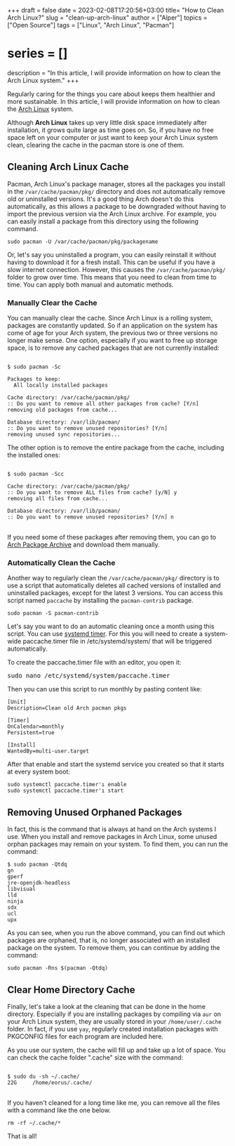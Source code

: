 +++
draft = false
date = 2023-02-08T17:20:56+03:00
title= "How to Clean Arch Linux?"
slug = "clean-up-arch-linux"
author = ["Alper"]
topics = ["Open Source"]
tags = ["Linux", "Arch Linux", "Pacman"]
# series = []
description = "In this article, I will provide information on how to clean the Arch Linux system."
+++

Regularly caring for the things you care about keeps them healthier and more sustainable. In this article, I will provide information on how to clean the [Arch Linux](https://archlinux.org) system.

Although **Arch Linux** takes up very little disk space immediately after installation, it grows quite large as time goes on. So, if you have no free space left on your computer or just want to keep your Arch Linux system clean, clearing the cache in the pacman store is one of them.

## Cleaning Arch Linux Cache

Pacman, Arch Linux's package manager, stores all the packages you install in the <code>/var/cache/pacman/pkg/</code> directory and does not automatically remove old or uninstalled versions. It's a good thing Arch doesn't do this automatically, as this allows a package to be downgraded without having to import the previous version via the Arch Linux archive. For example, you can easily install a package from this directory using the following command.

<pre><code>sudo pacman -U /var/cache/pacman/pkg/packagename</code></pre>

Or, let's say you uninstalled a program, you can easily reinstall it without having to download it for a fresh install. This can be useful if you have a slow internet connection. However, this causes the <code>/var/cache/pacman/pkg/</code> folder to grow over time. This means that you need to clean from time to time. You can apply both manual and automatic methods.

### Manually Clear the Cache

You can manually clear the cache. Since Arch Linux is a rolling system, packages are constantly updated. So if an application on the system has come of age for your Arch system, the previous two or three versions no longer make sense. One option, especially if you want to free up storage space, is to remove any cached packages that are not currently installed:

<pre><code>
$ sudo pacman -Sc

Packages to keep:
  All locally installed packages

Cache directory: /var/cache/pacman/pkg/
:: Do you want to remove all other packages from cache? [Y/n]
removing old packages from cache...

Database directory: /var/lib/pacman/
:: Do you want to remove unused repositories? [Y/n]
removing unused sync repositories...
</code></pre>

The other option is to remove the entire package from the cache, including the installed ones:

<pre><code>
$ sudo pacman -Scc

Cache directory: /var/cache/pacman/pkg/
:: Do you want to remove ALL files from cache? [y/N] y
removing all files from cache...

Database directory: /var/lib/pacman/
:: Do you want to remove unused repositories? [Y/n] n
</code>
</pre>

If you need some of these packages after removing them, you can go to [Arch Package Archive](https://archive.archlinux.org/) and download them manually.

### Automatically Clean the Cache

Another way to regularly clean the <code>/var/cache/pacman/pkg/</code> directory is to use a script that automatically deletes all cached versions of installed and uninstalled packages, except for the latest 3 versions. You can access this script named <code>paccache</code> by installing the <code>pacman-contrib</code> package.

<pre><code>sudo pacman -S pacman-contrib</code></pre>

Let's say you want to do an automatic cleaning once a month using this script. You can use [systemd timer](https://wiki.archlinux.org/index.php/Systemd/Timers#Timer_units). For this you will need to create a system-wide paccache.timer file in /etc/systemd/system/ that will be triggered automatically.

To create the paccache.timer file with an editor, you open it:

<pre>sudo nano /etc/systemd/system/paccache.timer</pre>

Then you can use this script to run monthly by pasting content like:

<pre><code>[Unit]
Description=Clean old Arch pacman pkgs

[Timer]
OnCalendar=monthly
Persistent=true

[Install]
WantedBy=multi-user.target</code></pre>

After that enable and start the systemd service you created so that it starts at every system boot:

<pre><code>sudo systemctl paccache.timer'ı enable
sudo systemctl paccache.timer'ı start</code></pre>

## Removing Unused Orphaned Packages

In fact, this is the command that is always at hand on the Arch systems I use. When you install and remove packages in Arch Linux, some unused orphan packages may remain on your system. To find them, you can run the command:

<pre><code>$ sudo pacman -Qtdq
gn
gperf
jre-openjdk-headless
libvisual
lld
ninja
sdx
ucl
upx</code>
</pre>

As you can see, when you run the above command, you can find out which packages are orphaned, that is, no longer associated with an installed package on the system. To remove them, you can continue by adding the command:

<pre><code>sudo pacman -Rns $(pacman -Qtdq)</code></pre>

## Clear Home Directory Cache

Finally, let's take a look at the cleaning that can be done in the home directory. Especially if you are installing packages by compiling via <code>aur</code> on your Arch Linux system, they are usually stored in your <code>/home/user/.cache</code> folder. In fact, if you use <code>yay</code>, regularly created installation packages with PKGCONFIG files for each program are included here.

As you use our system, the cache will fill up and take up a lot of space. You can check the cache folder ".cache" size with the command:

<pre><code>
$ sudo du -sh ~/.cache/
22G     /home/eorus/.cache/
</code>
</pre>

If you haven't cleaned for a long time like me, you can remove all the files with a command like the one below.

<pre><code>rm -rf ~/.cache/*</code></pre>

That is all!
